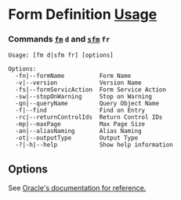 # Form Definition [Usage](../README.md#commands)
### Commands [`fm`](./cmd-fm.md) `d` and [`sfm`](./cmd-sfm.md) `fr`
```
Usage: [fm d|sfm fr] [options]

Options:
  -fn|--formName          Form Name
  -v|--version            Version Name
  -fs|--formServicAction  Form Service Action
  -sw|--stopOnWarning     Stop on Warning
  -qn|--queryName         Query Object Name
  -f|--find               Find on Entry
  -rc|--returnControlIds  Return Control IDs
  -mp|--maxPage           Max Page Size
  -an|--aliasNaming       Alias Naming
  -ot|--outputType        Output Type
  -?|-h|--help            Show help information
```
## Options
See [Oracle's documentation for reference.](https://docs.oracle.com/cd/E53430_01/EOTRS/op-formservice-post.html)
